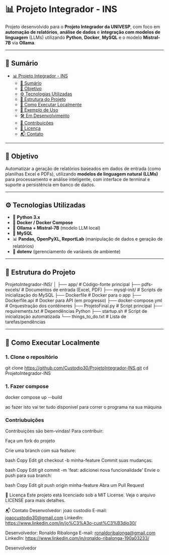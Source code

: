 # 📊 Projeto Integrador - INS

Projeto desenvolvido para o **Projeto Integrador da UNIVESP**, com foco em **automação de relatórios**, **análise de dados** e **integração com modelos de linguagem** (LLMs) utilizando **Python**, **Docker**, **MySQL** e o modelo **Mistral-7B** via **Ollama**.

---

## 📌 Sumário

- [📊 Projeto Integrador - INS](#-projeto-integrador---ins)
  - [📌 Sumário](#-sumário)
  - [🧠 Objetivo](#-objetivo)
  - [⚙️ Tecnologias Utilizadas](#️-tecnologias-utilizadas)
  - [📁 Estrutura do Projeto](#-estrutura-do-projeto)
  - [🚀 Como Executar Localmente](#-como-executar-localmente)
  - [📎 Exemplo de Uso](#-exemplo-de-uso)
  - [🛠️ Em Desenvolvimento](#️-em-desenvolvimento)
  - [🤝 Contribuições](#-contribuições)
  - [🧾 Licença](#-licença)
  - [📬 Contato](#-contato)

---

## 🧠 Objetivo

Automatizar a geração de relatórios baseados em dados de entrada (como planilhas Excel e PDFs), utilizando **modelos de linguagem natural (LLMs)** para processamento e análise inteligente, com interface de terminal e suporte a persistência em banco de dados.

---

## ⚙️ Tecnologias Utilizadas

- 🐍 **Python 3.x**
- 🐳 **Docker / Docker Compose**
- 🧠 **Ollama + Mistral-7B** (modelo LLM local)
- 🐬 **MySQL**
- 📊 **Pandas, OpenPyXL, ReportLab** (manipulação de dados e geração de relatórios)
- 🔐 **dotenv** (gerenciamento de variáveis de ambiente)

---

## 📁 Estrutura do Projeto

ProjetoIntegrador-INS/
│
├── app/ # Código-fonte principal
├── pdfs-excels/ # Documentos de entrada (Excel, PDF)
├── mysql-init/ # Scripts de inicialização do MySQL
├── Dockerfile # Docker para o app
├── Dockerfile.api # Docker para API (em progresso)
├── docker-compose.yml # Orquestração dos contêineres
├── ProjetoFinal.py # Script principal
├── requirements.txt # Dependências Python
├── startup.sh # Script de inicialização automatizada
└── things_to_do.txt # Lista de tarefas/pendências


---

## 🚀 Como Executar Localmente

### 1. Clone o repositório


git clone https://github.com/Custodio30/ProjetoIntegrador-INS.git
cd ProjetoIntegrador-INS

### 1. Fazer compose 

docker compose up --build

ao fazer isto vai ter tudo disponivel para correr o programa na sua máquina

### Contriubuições

Contribuições são bem-vindas! Para contribuir:

Faça um fork do projeto

Crie uma branch com sua feature:

bash
Copy
Edit
git checkout -b minha-feature
Commit suas mudanças:

bash
Copy
Edit
git commit -m 'feat: adicionei nova funcionalidade'
Envie o push para sua branch:

bash
Copy
Edit
git push origin minha-feature
Abra um Pull Request

🧾 Licença
Este projeto está licenciado sob a MIT License. Veja o arquivo LICENSE para mais detalhes.

📬 Contato
Desenvolvedor: joao custodio
E-mail: joaocustodio30@gmail.com
LinkedIn: https://www.linkedin.com/in/jo%C3%A3o-cust%C3%B3dio30/

Desenvolvedor: Ronaldo Ribalonga
E-mail: ronaldoribalonga@gmail.com
LinkedIn: https://www.linkedin.com/in/ronaldo-ribalonga-190a03233/ 

Desenvolvedor
